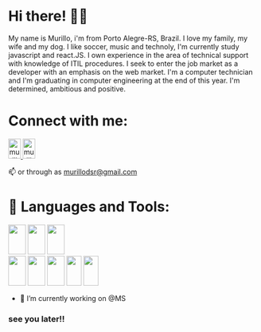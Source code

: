 # Hi there! 👋👋

<div>
    My name is Murillo, i'm from Porto Alegre-RS, Brazil. I love my family, my wife and my dog. I like soccer, music and technoly, I'm currently study javascript and    react.JS. I own experience in the area of technical support with knowledge of ITIL procedures. I seek to enter the job market as a developer with an emphasis on the web market. I'm a computer technician and I'm graduating in computer engineering at the end of this year. I'm  determined, ambitious and positive.
</div>

# Connect with me:
 <a href="https://www.linkedin.com/in/murillodsr/">
      <img src="https://cdn.jsdelivr.net/gh/devicons/devicon/icons/linkedin/linkedin-original.svg" alt="murillodsr" height="40" width="25"/>
  </a>
   <a href="https://twitter.com/murillodsr/">
      <img src="https://cdn.jsdelivr.net/gh/devicons/devicon/icons/twitter/twitter-original.svg" alt="murillodsr" height="40" width="25"/>
  </a>
  
📫 or through as murillodsr@gmail.com 

# 🌱 Languages and Tools: 

<a><img src="https://cdn.jsdelivr.net/gh/devicons/devicon/icons/html5/html5-original.svg" height="60" width="35" /></a>
<a><img src="https://cdn.jsdelivr.net/gh/devicons/devicon/icons/css3/css3-original.svg" height="60" width="35" /></a>
<a><img src="https://cdn.jsdelivr.net/gh/devicons/devicon/icons/javascript/javascript-original.svg" height="60" width="35" /></a>       
<a><img src="https://cdn.jsdelivr.net/gh/devicons/devicon/icons/react/react-original.svg" height="60" width="35"/></a>
<a><img src="https://cdn.jsdelivr.net/gh/devicons/devicon/icons/nodejs/nodejs-original-wordmark.svg" height="60" width="35" /></a>
<a><img src="https://cdn.jsdelivr.net/gh/devicons/devicon/icons/java/java-original.svg" height="60" width="35" /></a>
<a><img src="https://cdn.jsdelivr.net/gh/devicons/devicon/icons/vscode/vscode-original.svg" height="60" width="30"/></a>
<a><img src="https://cdn.jsdelivr.net/gh/devicons/devicon/icons/github/github-original.svg" height="60" width="30" /></a>
          
          
- 🔭 I’m currently working on @MS                                                                                                                 

    
### see you later!!
